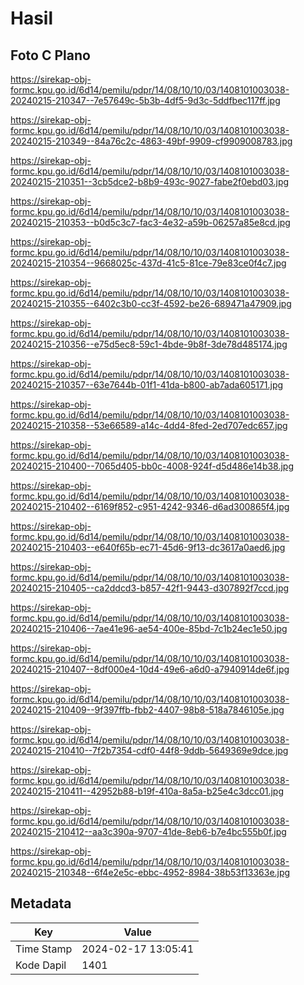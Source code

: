 # Hasil

## Foto C Plano

https://sirekap-obj-formc.kpu.go.id/6d14/pemilu/pdpr/14/08/10/10/03/1408101003038-20240215-210347--7e57649c-5b3b-4df5-9d3c-5ddfbec117ff.jpg

https://sirekap-obj-formc.kpu.go.id/6d14/pemilu/pdpr/14/08/10/10/03/1408101003038-20240215-210349--84a76c2c-4863-49bf-9909-cf9909008783.jpg

https://sirekap-obj-formc.kpu.go.id/6d14/pemilu/pdpr/14/08/10/10/03/1408101003038-20240215-210351--3cb5dce2-b8b9-493c-9027-fabe2f0ebd03.jpg

https://sirekap-obj-formc.kpu.go.id/6d14/pemilu/pdpr/14/08/10/10/03/1408101003038-20240215-210353--b0d5c3c7-fac3-4e32-a59b-06257a85e8cd.jpg

https://sirekap-obj-formc.kpu.go.id/6d14/pemilu/pdpr/14/08/10/10/03/1408101003038-20240215-210354--9668025c-437d-41c5-81ce-79e83ce0f4c7.jpg

https://sirekap-obj-formc.kpu.go.id/6d14/pemilu/pdpr/14/08/10/10/03/1408101003038-20240215-210355--6402c3b0-cc3f-4592-be26-689471a47909.jpg

https://sirekap-obj-formc.kpu.go.id/6d14/pemilu/pdpr/14/08/10/10/03/1408101003038-20240215-210356--e75d5ec8-59c1-4bde-9b8f-3de78d485174.jpg

https://sirekap-obj-formc.kpu.go.id/6d14/pemilu/pdpr/14/08/10/10/03/1408101003038-20240215-210357--63e7644b-01f1-41da-b800-ab7ada605171.jpg

https://sirekap-obj-formc.kpu.go.id/6d14/pemilu/pdpr/14/08/10/10/03/1408101003038-20240215-210358--53e66589-a14c-4dd4-8fed-2ed707edc657.jpg

https://sirekap-obj-formc.kpu.go.id/6d14/pemilu/pdpr/14/08/10/10/03/1408101003038-20240215-210400--7065d405-bb0c-4008-924f-d5d486e14b38.jpg

https://sirekap-obj-formc.kpu.go.id/6d14/pemilu/pdpr/14/08/10/10/03/1408101003038-20240215-210402--6169f852-c951-4242-9346-d6ad300865f4.jpg

https://sirekap-obj-formc.kpu.go.id/6d14/pemilu/pdpr/14/08/10/10/03/1408101003038-20240215-210403--e640f65b-ec71-45d6-9f13-dc3617a0aed6.jpg

https://sirekap-obj-formc.kpu.go.id/6d14/pemilu/pdpr/14/08/10/10/03/1408101003038-20240215-210405--ca2ddcd3-b857-42f1-9443-d307892f7ccd.jpg

https://sirekap-obj-formc.kpu.go.id/6d14/pemilu/pdpr/14/08/10/10/03/1408101003038-20240215-210406--7ae41e96-ae54-400e-85bd-7c1b24ec1e50.jpg

https://sirekap-obj-formc.kpu.go.id/6d14/pemilu/pdpr/14/08/10/10/03/1408101003038-20240215-210407--8df000e4-10d4-49e6-a6d0-a7940914de6f.jpg

https://sirekap-obj-formc.kpu.go.id/6d14/pemilu/pdpr/14/08/10/10/03/1408101003038-20240215-210409--9f397ffb-fbb2-4407-98b8-518a7846105e.jpg

https://sirekap-obj-formc.kpu.go.id/6d14/pemilu/pdpr/14/08/10/10/03/1408101003038-20240215-210410--7f2b7354-cdf0-44f8-9ddb-5649369e9dce.jpg

https://sirekap-obj-formc.kpu.go.id/6d14/pemilu/pdpr/14/08/10/10/03/1408101003038-20240215-210411--42952b88-b19f-410a-8a5a-b25e4c3dcc01.jpg

https://sirekap-obj-formc.kpu.go.id/6d14/pemilu/pdpr/14/08/10/10/03/1408101003038-20240215-210412--aa3c390a-9707-41de-8eb6-b7e4bc555b0f.jpg

https://sirekap-obj-formc.kpu.go.id/6d14/pemilu/pdpr/14/08/10/10/03/1408101003038-20240215-210348--6f4e2e5c-ebbc-4952-8984-38b53f13363e.jpg


## Metadata

| Key        | Value               |
| ---------- | ------------------- |
| Time Stamp | 2024-02-17 13:05:41 |
| Kode Dapil | 1401                |



